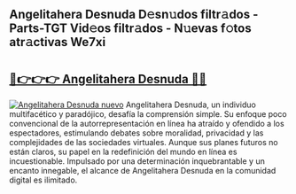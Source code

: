 ## Angelitahera Desnuda D𝚎sn𝚞dos filtr𝚊dos - Parts-TGT Vid𝚎os filtr𝚊dos - N𝚞evas f𝚘tos atr𝚊ctivas We7xi

# <h2><a href="http://mbcep5.tromn.icu/?c=Angelitahera+Desnuda">🔗👉👉👉 Angelitahera Desnuda 🔗🔗</a></h2>

[![Angelitahera Desnuda nuevo](https://i.imgur.com/pEAQMta.gif)](http://mbcep5.tromn.icu/?c=Angelitahera+Desnuda)
Angelitahera Desnuda, un individuo multifacético y paradójico, desafía la comprensión simple. Su enfoque poco convencional de la autorrepresentación en línea ha atraído y ofendido a los espectadores, estimulando debates sobre moralidad, privacidad y las complejidades de las sociedades virtuales. Aunque sus planes futuros no están claros, su papel en la redefinición del mundo en línea es incuestionable. Impulsado por una determinación inquebrantable y un encanto innegable, el alcance de Angelitahera Desnuda en la comunidad digital es ilimitado.
